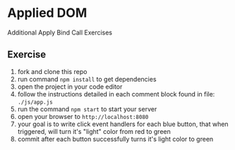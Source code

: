 # Applied DOM

Additional Apply Bind Call Exercises


## Exercise

1. fork and clone this repo
1. run command `npm install` to get dependencies
1. open the project in your code editor
1. follow the instructions detailed in each comment block found in file: `./js/app.js`
1. run the command `npm start` to start your server
1. open your browser to `http://localhost:8080`
1. your goal is to write click event handlers for each blue button, that when triggered, will turn it's "light" color from red to green
1. commit after each button successfully turns it's light color to green
